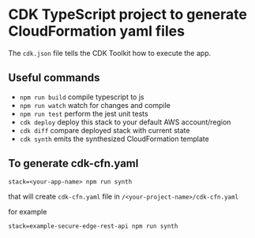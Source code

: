 # CDK TypeScript project to generate CloudFormation yaml files

The `cdk.json` file tells the CDK Toolkit how to execute the app.

## Useful commands

 * `npm run build`   compile typescript to js
 * `npm run watch`   watch for changes and compile
 * `npm run test`    perform the jest unit tests
 * `cdk deploy`      deploy this stack to your default AWS account/region
 * `cdk diff`        compare deployed stack with current state
 * `cdk synth`       emits the synthesized CloudFormation template

 ## To generate cdk-cfn.yaml

 `stack=<your-app-name> npm run synth`

 that will create `cdk-cfn.yaml` file in `/<your-project-name>/cdk-cfn.yaml`

 for example 

 `stack=example-secure-edge-rest-api npm run synth`

